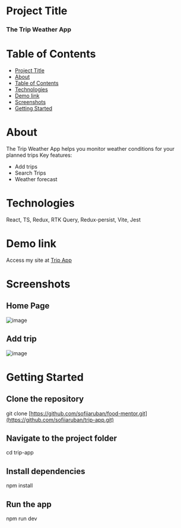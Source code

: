 # Project Title

<h3>The Trip Weather App</h3>

# Table of Contents

- [Project Title](#project-title)
- [About](#about)
- [Table of Contents](#table-of-contents)
- [Technologies](#technologies)
- [Demo link](#demo-link)
- [Screenshots](#screenshots)
- [Getting Started](#getting-started)


# About 
The Trip Weather App helps you monitor weather conditions for your planned trips
Key features: 
- Add trips
- Search Trips
- Weather forecast
  
# Technologies
React, TS, Redux, RTK Query, Redux-persist, Vite, Jest

# Demo link 
Access my site at  [Trip App](https://sofiiaruban.github.io/trip-app/)

# Screenshots

## Home Page 
![image](https://github.com/sofiiaruban/trip-app/assets/37212452/d7857b97-7c69-4751-871a-ca3595a609a8)
## Add trip 
![image](https://github.com/sofiiaruban/trip-app/assets/37212452/009b0a0a-7497-4109-a8db-855fbe67a77f)
# Getting Started

## Clone the repository
git clone [https://github.com/sofiiaruban/food-mentor.git](https://github.com/sofiiaruban/trip-app.git)

## Navigate to the project folder
cd trip-app

## Install dependencies
npm install

## Run the app
npm run dev

